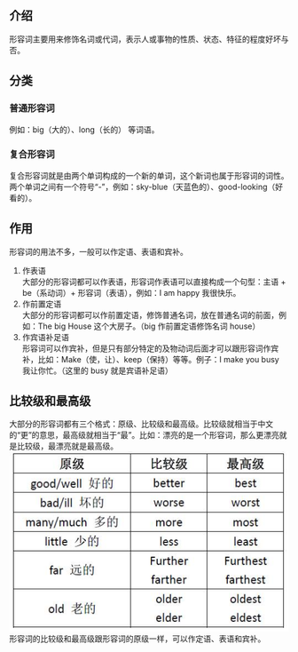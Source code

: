 ## 介绍
形容词主要用来修饰名词或代词，表示人或事物的性质、状态、特征的程度好坏与否。


## 分类
### 普通形容词
例如：big（大的）、long（长的） 等词语。
### 复合形容词
复合形容词就是由两个单词构成的一个新的单词，这个新词也属于形容词的词性。两个单词之间有一个符号“-”，例如：sky-blue（天蓝色的）、good-looking（好看的）。


## 作用
形容词的用法不多，一般可以作定语、表语和宾补。
1. 作表语  
大部分的形容词都可以作表语，形容词作表语可以直接构成一个句型：主语 + be（系动词）+ 形容词（表语），例如：I am happy 我很快乐。
2. 作前置定语  
大部分的形容词都可以作前置定语，修饰普通名词，放在普通名词的前面，例如：The big House 这个大房子。（big 作前置定语修饰名词 house）
3. 作宾语补足语  
形容词可以作宾补，但是只有部分特定的及物动词后面才可以跟形容词作宾补，比如：Make（使，让）、keep（保持）等等。例子：I make you busy 我让你忙。（这里的 busy 就是宾语补足语）


## 比较级和最高级
大部分的形容词都有三个格式：原级、比较级和最高级。比较级就相当于中文的“更”的意思，最高级就相当于“最”。比如：漂亮的是一个形容词，那么更漂亮就是比较级，最漂亮就是最高级。
![](./images/pic-5.jpeg)  
形容词的比较级和最高级跟形容词的原级一样，可以作定语、表语和宾补。